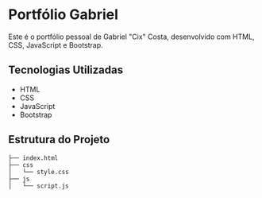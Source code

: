 # Portfólio Gabriel

Este é o portfólio pessoal de Gabriel "Cix" Costa, desenvolvido com HTML, CSS, JavaScript e Bootstrap.

## Tecnologias Utilizadas

- HTML
- CSS
- JavaScript
- Bootstrap

## Estrutura do Projeto

```plaintext
├── index.html
├── css
│   └── style.css
├── js
│   └── script.js
